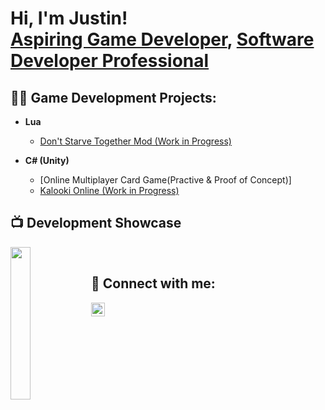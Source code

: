 <h1>Hi, I'm Justin! <br/><a href="https://github.com/jholung12">Aspiring Game Developer</a>, <a href="https://www.linkedin.com/in/justin-ho-lung-76b6a822a/">Software Developer Professional</a>

<h2>👨‍💻 Game Development Projects:</h2>

- <b>Lua</b>
  - [Don't Starve Together Mod (Work in Progress)](https://github.com/SeckSea/suri-dst-mod)

- <b>C# (Unity)</b>
  - [Online Multiplayer Card Game(Practive & Proof of Concept)]
  - [Kalooki Online (Work in Progress)](https://github.com/jholung12/Kalooki-Online)

<h2>📺 Development Showcase</h2>

<img align="left" width="25%" height="25%" src="https://github.com/jholung12/jholung12/blob/main/Maeve2.gif"/>

<br>
<h2> 🤳 Connect with me:</h2>

[<img align="left" alt="Justin Ho Lung | LinkedIn" width="22px" src="https://cdn.jsdelivr.net/npm/simple-icons@v3/icons/linkedin.svg" />][linkedin]

[linkedin]: https://www.linkedin.com/in/justin-ho-lung-76b6a822a/

<!--
**joshmadakor1/joshmadakor1** is a ✨ _special_ ✨ repository because its `README.md` (this file) appears on your GitHub profile.

Here are some ideas to get you started:

- 🔭 I’m currently working on ...
- 🌱 I’m currently learning ...
- 👯 I’m looking to collaborate on ...
- 🤔 I’m looking for help with ...
- 💬 Ask me about ...
- 📫 How to reach me: ...
- 😄 Pronouns: ...
- ⚡ Fun fact: ...
-->
